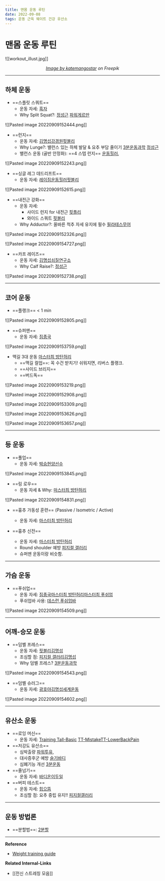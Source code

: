 ```yaml
---
title: 맨몸 운동 루틴
date: 2022-09-08
tags: 운동 근육 웨이트 건강 유산소
---
```


# 맨몸 운동 루틴

![[workout_illust.jpg]]
<center><em><a href="https://www.freepik.com/free-vector/set-active-multiethnic-people-training-gym_4530318.htm#query=workout&position=6&from_view=search">Image by katemangostar</a> on Freepik</em></center>

---

## 하체 운동


- ==스플릿 스쿼트== 
	- 운동 자세: [흑자](https://youtu.be/i_QjYic2hdg)
	- Why Split Squat?: [정성근](https://youtu.be/xUqrHJgPO2E) [파워게르만](https://youtu.be/kCVBhjO5BLo)

![[Pasted image 20220909152444.png]]

- ==런지== 
	- 운동 자세: [김명섭](https://youtu.be/eE82SDgdBZQ)[강경원](https://youtu.be/oPkwl7cFlyk)[핏블리](https://youtu.be/-OK8SK8gtJI)
	- Why Lunge?: 밸런스 있는 하체 발달 & 요추 부담 줄이기 [3분운동과학](https://youtu.be/uhg4C7xokmk) [정성근](https://youtu.be/0DcibfYI6AI)
	- 밸런스 운동 (골반 안정화): ==4 스텝 런지== [운동힐러](https://youtu.be/LRuxpFm38uE), 

![[Pasted image 20220909152243.png]]

- ==싱글 레그 데드리프트== 
	- 운동 자세: [레이짐](https://m.blog.naver.com/heirowind/221627837674)[운동힐러](https://youtu.be/UG5-VT9-Y1Q)[핏블리](https://youtu.be/Yu80u4HtqXs)

![[Pasted image 20220909152615.png]]

- ==내전근 강화==
	- 운동 자세:
		- 사이드 런지 for 내전근 [핏플리](https://youtu.be/mdf7o5fwyig)
		- 와이드 스쿼트 [핏블리](https://youtu.be/VjVuNRM6hG0)
	- Why Adductor?: 올바른 척추 자세 유지에 필수 [필라테스무어](https://youtu.be/OQCgtVXq2js)
	

![[Pasted image 20220909152326.png]]

![[Pasted image 20220909154727.png]]

- ==카프 레이즈== 
	- 운동 자세: [김명섭](https://youtu.be/QdAtQJMKi0U)[쇠질연구소](https://youtu.be/-azhxuWVYCM)
	- Why Calf Raise?: [정성근](https://youtu.be/r0y6XSfp4CE)

![[Pasted image 20220909152738.png]]

---

## 코어 운동
- ==플랭크== < 1 min 

![[Pasted image 20220909152805.png]]

- ==슈퍼맨== 
	- 운동 자세: [짐종국](https://youtu.be/jDQ_42bNT-Q)

![[Pasted image 20220909153759.png]]

- 맥길 3대 운동 [마스터최 방탄허리](https://youtu.be/ARGmMR_-bHw)
	- ==맥길 컬업==: 꼭 수건 받치기! 쉬워지면, 리버스 플랭크.
	- ==사이드 브리지==
	- ==버드독==

![[Pasted image 20220909153219.png]]

![[Pasted image 20220909152908.png]]

![[Pasted image 20220909153309.png]]

![[Pasted image 20220909153626.png]]

![[Pasted image 20220909153657.png]]

---

## 등 운동
- ==풀업== 
	- 운동 자세: [박승현](https://youtu.be/bS7cmBE802k)[양선수](https://youtu.be/I0DPkJoz1CU)

![[Pasted image 20220909153845.png]]

- ==링 로우==
	- 운동 자세 & Why: [마스터최 방탄허리](https://youtu.be/qi4OHdj2K6Q)

![[Pasted image 20220909154831.png]]

- ==흉추 가동성 훈련== (Passive / Isometric / Active) 
	- 운동 자세: [마스터최 방탄허리](https://youtu.be/ARGmMR_-bHw)

- ==흉추 신전== 
	- 운동 자세: [마스터최 방탄허리](https://youtu.be/ARGmMR_-bHw)
	- Round shoulder 예방 [피지컬 갤러리](https://youtu.be/qMtyhDDmJ-U?t=174)
	- 슈퍼맨 운동이랑 비슷함.

---

## 가슴 운동 
- ==푸쉬업== 
	- 운동 자세: [짐종국](https://youtu.be/Lr_Xy0t2DCU)[마스터최 방탄허리](https://youtu.be/qi4OHdj2K6Q)[마스터최 푸쉬업](https://youtu.be/gGQhQ2xwB2M)
	- 푸쉬업바 사용: [데스런 푸쉬업바](https://youtu.be/2wWWWWhzSj8)

![[Pasted image 20220909154509.png]]

---

## 어깨-승모 운동
- ==덤벨 프레스== 
	- 운동 자세: [핏블리](https://youtu.be/Ia9DYFMkMmU)[김명섭](https://youtu.be/FxzaMlej8ZY)
	- 조심할 점: [피지컬 갤러리](https://youtu.be/kr7VinZ5vnE)[김명섭](https://youtu.be/_geC1KPo2og)
	- Why 덤벨 프레스? [3분운동과학](https://youtu.be/J4t0ityKU2Q)

![[Pasted image 20220909154543.png]]

- ==덤벨 슈러그== 
	- 운동 자세: [광호야](https://youtu.be/_tDW2WKAH_k)[김명섭](https://youtu.be/NbOS4QTr70A)[세계운동](https://youtu.be/tT3lukE2ZcQ)

![[Pasted image 20220909154602.png]]

---

## 유산소 운동
- ==로잉 머신== 
	- 운동 자세: [Training Tall-Basic](https://youtu.be/ZN0J6qKCIrI) [TT-Mistake](https://youtu.be/SHnjMCtt1Dc)[TT-LowerBackPain](https://youtu.be/rAIUTXhzHd8)
- ==저강도 유산소== 
	- 심박출량 [파워투유](https://youtu.be/_nES5wdrsiU), 
	- 대사증후군 예방 [슬기바디](https://youtu.be/TqosiQ1OQEc)
	- 심폐기능 개선 [3분운동](https://youtu.be/Z5Zrpy6B7a8)
- ==줄넘기== 
	- 운동 자세: [바디온](https://youtu.be/3jcK141MmsE)[이두일](https://youtu.be/RD7CNTKJKGs)
- ==버피 테스트== 
	- 운동 자세: [힙으뜸](https://youtu.be/Uly8jUuscOw)
	- 조심할 점: 요추 중립 유지!! [피지컬갤러리](https://youtu.be/hVPgQT7cZdY)

---

## 운동 방법론
- ==분할법==: [2분할](https://youtu.be/GU5ZPiYPwWA)




---
**Reference**
- [Weight training guide](https://weighttraining.guide/)

**Related Internal-Links**
- [[전신 스트레칭 모음]]

